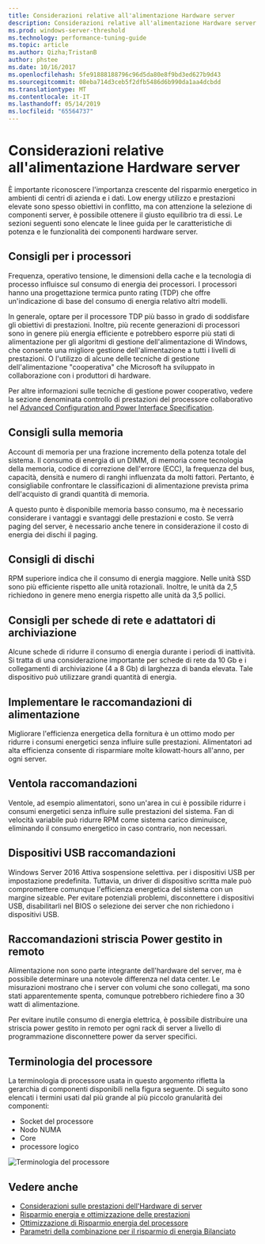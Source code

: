 ```yaml
---
title: Considerazioni relative all'alimentazione Hardware server
description: Considerazioni relative all'alimentazione Hardware server
ms.prod: windows-server-threshold
ms.technology: performance-tuning-guide
ms.topic: article
ms.author: Qizha;TristanB
author: phstee
ms.date: 10/16/2017
ms.openlocfilehash: 5fe91888188796c96d5da80e8f9bd3ed627b9d43
ms.sourcegitcommit: 08eba714d3ceb5f2dfb5486d6b990da1aa4dcbdd
ms.translationtype: MT
ms.contentlocale: it-IT
ms.lasthandoff: 05/14/2019
ms.locfileid: "65564737"
---
```

# <a name="server-hardware-power-considerations"></a>Considerazioni relative all'alimentazione Hardware server

È importante riconoscere l'importanza crescente del risparmio energetico in ambienti di centri di azienda e i dati. Low energy utilizzo e prestazioni elevate sono spesso obiettivi in conflitto, ma con attenzione la selezione di componenti server, è possibile ottenere il giusto equilibrio tra di essi. Le sezioni seguenti sono elencate le linee guida per le caratteristiche di potenza e le funzionalità dei componenti hardware server.

## <a name="processor-recommendations"></a>Consigli per i processori

Frequenza, operativo tensione, le dimensioni della cache e la tecnologia di processo influisce sul consumo di energia dei processori. I processori hanno una progettazione termica punto rating (TDP) che offre un'indicazione di base del consumo di energia relativo altri modelli.

In generale, optare per il processore TDP più basso in grado di soddisfare gli obiettivi di prestazioni. Inoltre, più recente generazioni di processori sono in genere più energia efficiente e potrebbero esporre più stati di alimentazione per gli algoritmi di gestione dell'alimentazione di Windows, che consente una migliore gestione dell'alimentazione a tutti i livelli di prestazioni. O l'utilizzo di alcune delle tecniche di gestione dell'alimentazione "cooperativa" che Microsoft ha sviluppato in collaborazione con i produttori di hardware.

Per altre informazioni sulle tecniche di gestione power cooperativo, vedere la sezione denominata controllo di prestazioni del processore collaborativo nel [Advanced Configuration and Power Interface Specification](http://www.uefi.org/sites/default/files/resources/ACPI_5_1release.pdf).


## <a name="memory-recommendations"></a>Consigli sulla memoria
Account di memoria per una frazione incremento della potenza totale del sistema. Il consumo di energia di un DIMM, di memoria come tecnologia della memoria, codice di correzione dell'errore (ECC), la frequenza del bus, capacità, densità e numero di ranghi influenzata da molti fattori. Pertanto, è consigliabile confrontare le classificazioni di alimentazione prevista prima dell'acquisto di grandi quantità di memoria.

A questo punto è disponibile memoria basso consumo, ma è necessario considerare i vantaggi e svantaggi delle prestazioni e costo. Se verrà paging del server, è necessario anche tenere in considerazione il costo di energia dei dischi il paging.


## <a name="disks-recommendations"></a>Consigli di dischi
RPM superiore indica che il consumo di energia maggiore. Nelle unità SSD sono più efficiente rispetto alle unità rotazionali. Inoltre, le unità da 2,5 richiedono in genere meno energia rispetto alle unità da 3,5 pollici.

## <a name="network-and-storage-adapter-recommendations"></a>Consigli per schede di rete e adattatori di archiviazione
Alcune schede di ridurre il consumo di energia durante i periodi di inattività. Si tratta di una considerazione importante per schede di rete da 10 Gb e i collegamenti di archiviazione (4 a 8 Gb) di larghezza di banda elevata. Tale dispositivo può utilizzare grandi quantità di energia.


## <a name="power-supply-recommendations"></a>Implementare le raccomandazioni di alimentazione
Migliorare l'efficienza energetica della fornitura è un ottimo modo per ridurre i consumi energetici senza influire sulle prestazioni. Alimentatori ad alta efficienza consente di risparmiare molte kilowatt-hours all'anno, per ogni server.


## <a name="fan-recommendations"></a>Ventola raccomandazioni
Ventole, ad esempio alimentatori, sono un'area in cui è possibile ridurre i consumi energetici senza influire sulle prestazioni del sistema. Fan di velocità variabile può ridurre RPM come sistema carico diminuisce, eliminando il consumo energetico in caso contrario, non necessari.


## <a name="usb-devices-recommendations"></a>Dispositivi USB raccomandazioni
Windows Server 2016 Attiva sospensione selettiva. per i dispositivi USB per impostazione predefinita. Tuttavia, un driver di dispositivo scritta male può compromettere comunque l'efficienza energetica del sistema con un margine sizeable. Per evitare potenziali problemi, disconnettere i dispositivi USB, disabilitarli nel BIOS o selezione dei server che non richiedono i dispositivi USB.


## <a name="remotely-managed-power-strip-recommendations"></a>Raccomandazioni striscia Power gestito in remoto
Alimentazione non sono parte integrante dell'hardware del server, ma è possibile determinare una notevole differenza nel data center. Le misurazioni mostrano che i server con volumi che sono collegati, ma sono stati apparentemente spenta, comunque potrebbero richiedere fino a 30 watt di alimentazione.

Per evitare inutile consumo di energia elettrica, è possibile distribuire una striscia power gestito in remoto per ogni rack di server a livello di programmazione disconnettere power da server specifici.

## <a name="processor-terminology"></a>Terminologia del processore
La terminologia di processore usata in questo argomento rifletta la gerarchia di componenti disponibili nella figura seguente. Di seguito sono elencati i termini usati dal più grande al più piccolo granularità dei componenti:

-   Socket del processore
-   Nodo NUMA
-   Core
-   processore logico

![Terminologia del processore](../media/perftune-guide-figure-1.png)

## <a name="see-also"></a>Vedere anche
- [Considerazioni sulle prestazioni dell'Hardware di server](index.md)
- [Risparmio energia e ottimizzazione delle prestazioni](power/power-performance-tuning.md)
- [Ottimizzazione di Risparmio energia del processore](power/processor-power-management-tuning.md)
- [Parametri della combinazione per il risparmio di energia Bilanciato](power/recommended-balanced-plan-parameters.md)
